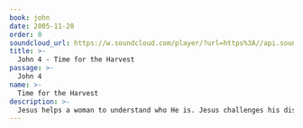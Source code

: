 ```yaml
---
book: john
date: 2005-11-20
order: 0
soundcloud_url: https://w.soundcloud.com/player/?url=https%3A//api.soundcloud.com/tracks/
title: >-
  John 4 - Time for the Harvest
passage: >-
  John 4
name: >-
  Time for the Harvest
description: >-
  Jesus helps a woman to understand who He is. Jesus challenges his disciples to help others spiritually.
---
```


